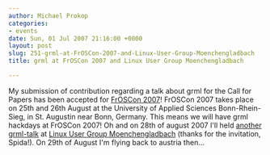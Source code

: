 ```yaml
---
author: Michael Prokop
categories:
- events
date: Sun, 01 Jul 2007 21:16:00 +0000
layout: post
slug: 251-grml-at-FrOSCon-2007-and-Linux-User-Group-Moenchengladbach
title: grml at FrOSCon 2007 and Linux User Group Moenchengladbach

---
```

My submission of contribution regarding a talk about grml for the Call for Papers has been accepted for [FrOSCon 2007](http://froscon.de/)! FrOSCon 2007 takes place on 25th and 26th August at the University of Applied Sciences Bonn\-Rhein\-Sieg, in St. Augustin near Bonn, Germany. This means we will have grml hackdays at FrOSCon 2007!
Oh and on 28th of august 2007 I'll held [another grml\-talk](http://wiki.lugmoe.de/lugmoe/LugmoeVortrag/Grml) at [Linux User Group Moenchengladbach](http://wiki.lugmoe.de/lugmoe/LugmoeStartSeite) (thanks for the invitation, Spida!). On 29th of August I'm flying back to austria then...
